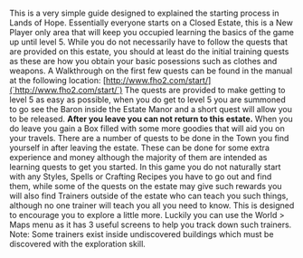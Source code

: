 This is a very simple guide designed to explained the starting process in Lands of Hope. Essentially everyone starts on a Closed Estate, this is a New Player only area that will keep you occupied learning the basics of the game up until level 5. While you do not necessarily have to follow the quests that are provided on this estate, you should at least do the initial training quests as these are how you obtain your basic posessions such as clothes and weapons. A Walkthrough on the first few quests can be found in the manual at the following location: [http://www.fho2.com/start/](`http://www.fho2.com/start/`) The quests are provided to make getting to level 5 as easy as possible, when you do get to level 5 you are summoned to go see the Baron inside the Estate Manor and a short quest will allow you to be released. **After you leave you can not return to this estate.** When you do leave you gain a Box filled with some more goodies that will aid you on your travels. There are a number of quests to be done in the Town you find yourself in after leaving the estate. These can be done for some extra experience and money although the majority of them are intended as learning quests to get you started. In this game you do not naturally start with any Styles, Spells or Crafting Recipes you have to go out and find them, while some of the quests on the estate may give such rewards you will also find Trainers outside of the estate who can teach you such things, although no one trainer will teach you all you need to know. This is designed to encourage you to explore a little more. Luckily you can use the World > Maps menu as it has 3 useful screens to help you track down such trainers. Note: Some trainers exist inside undiscovered buildings which must be discovered with the exploration skill.
